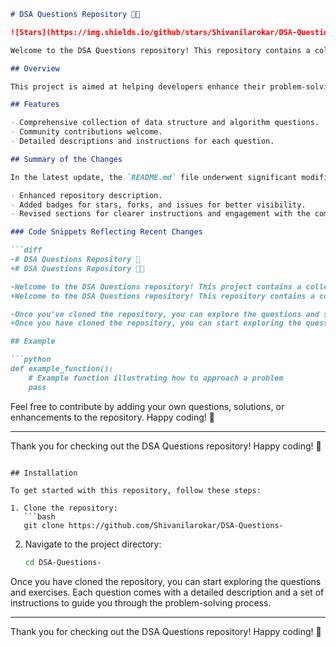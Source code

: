 ```markdown
# DSA Questions Repository 🎉🤖

![Stars](https://img.shields.io/github/stars/Shivanilarokar/DSA-Questions-?style=social) ![Forks](https://img.shields.io/github/forks/Shivanilarokar/DSA-Questions-?style=social) ![Issues](https://img.shields.io/github/issues/Shivanilarokar/DSA-Questions-)

Welcome to the DSA Questions repository! This repository contains a collection of data structure and algorithm questions designed to help you master coding interviews and improve your problem-solving skills.

## Overview

This project is aimed at helping developers enhance their problem-solving skills through practical exercises and community-driven contributions.

## Features

- Comprehensive collection of data structure and algorithm questions.
- Community contributions welcome.
- Detailed descriptions and instructions for each question.

## Summary of the Changes

In the latest update, the `README.md` file underwent significant modifications to improve clarity and engagement. Key changes include:

- Enhanced repository description.
- Added badges for stars, forks, and issues for better visibility.
- Revised sections for clearer instructions and engagement with the community.

### Code Snippets Reflecting Recent Changes

```diff
-# DSA Questions Repository 🎉
+# DSA Questions Repository 🎉🤖

-Welcome to the DSA Questions repository! This project contains a collection of data structure and algorithm questions designed to help you improve your coding skills.
+Welcome to the DSA Questions repository! This repository contains a collection of data structure and algorithm questions designed to help you master coding interviews and improve your problem-solving skills.

-Once you've cloned the repository, you can explore the questions and start solving them to enhance your skills! Happy coding! 🚀
+Once you have cloned the repository, you can start exploring the questions and exercises. Each question comes with a detailed description and a set of instructions to guide you through the problem-solving process.

## Example

```python
def example_function():
    # Example function illustrating how to approach a problem
    pass
```

Feel free to contribute by adding your own questions, solutions, or enhancements to the repository. Happy coding! 🚀

---

Thank you for checking out the DSA Questions repository! Happy coding! 🚀
```

## Installation

To get started with this repository, follow these steps:

1. Clone the repository:
   ```bash
   git clone https://github.com/Shivanilarokar/DSA-Questions-
   ```
2. Navigate to the project directory:
   ```bash
   cd DSA-Questions-
   ```

Once you have cloned the repository, you can start exploring the questions and exercises. Each question comes with a detailed description and a set of instructions to guide you through the problem-solving process.

---

Thank you for checking out the DSA Questions repository! Happy coding! 🚀
```